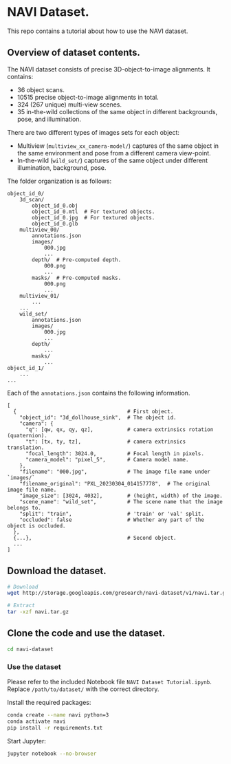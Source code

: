 # NAVI Dataset.

This repo contains a tutorial about how to use the NAVI dataset.

## Overview of dataset contents.

The NAVI dataset consists of precise 3D-object-to-image alignments.
It contains:
- 36 object scans.
- 10515 precise object-to-image alignments in total.
- 324 (267 unique) multi-view scenes.
- 35 in-the-wild collections of the same object in different backgrounds, pose, and illumination.

There are two different types of images sets for each object:
- Multiview (`multiview_xx_camera-model/`) captures of the same object in the same environment and pose from a different camera view-point.
- In-the-wild (`wild_set/`) captures of the same object under different illumination, background, pose.

The folder organization is as follows:
```
object_id_0/
    3d_scan/
        object_id_0.obj
        object_id_0.mtl  # For textured objects.
        object_id_0.jpg  # For textured objects.
        object_id_0.glb
    multiview_00/
        annotations.json
        images/
            000.jpg
            ...
        depth/  # Pre-computed depth.
            000.png
            ...
        masks/  # Pre-computed masks.
            000.png
            ...
    multiview_01/
        ...
    ...
    wild_set/
        annotations.json
        images/
            000.jpg
            ...
        depth/
            ...
        masks/
            ...
object_id_1/
    ...
...
```

Each of the `annotations.json` contains the following information.
```
[
  {                                    # First object.
    "object_id": "3d_dollhouse_sink",  # The object id.
    "camera": {
      "q": [qw, qx, qy, qz],           # camera extrinsics rotation (quaternion).
      "t": [tx, ty, tz],               # camera extrinsics translation.
      "focal_length": 3024.0,          # Focal length in pixels.
      "camera_model": "pixel_5",       # Camera model name.
    },
    "filename": "000.jpg",             # The image file name under `images/`
    "filename_original": "PXL_20230304_014157778",  # The original image file name.
    "image_size": [3024, 4032],        # (height, width) of the image.
    "scene_name": "wild_set",          # The scene name that the image belongs to.
    "split": "train",                  # 'train' or 'val' split.
    "occluded": false                  # Whether any part of the object is occluded.
  },
  {...},                               # Second object.
  ...
]
```


## Download the dataset.

```bash
# Download
wget http://storage.googleapis.com/gresearch/navi-dataset/v1/navi.tar.gz

# Extract
tar -xzf navi.tar.gz
```

## Clone the code and use the dataset.

```bash
cd navi-dataset
```

### Use the dataset
Please refer to the included Notebook file `NAVI Dataset Tutorial.ipynb`.
Replace `/path/to/dataset/` with the correct directory.

Install the required packages:
```bash
conda create --name navi python=3
conda activate navi
pip install -r requirements.txt
```

Start Jupyter:
```bash
jupyter notebook --no-browser
```

